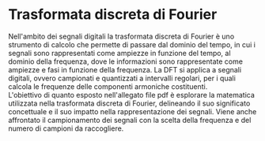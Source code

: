 # Trasformata discreta di Fourier

Nell'ambito dei segnali digitali la trasformata discreta di Fourier è uno strumento di calcolo che permette di passare dal dominio del tempo, in cui i segnali sono rappresentati come ampiezze in funzione del tempo, al dominio della frequenza, dove le informazioni sono rappresentate come ampiezze e fasi in funzione della frequenza.
La DFT si applica a segnali digitali, ovvero campionati e quantizzati a intervalli regolari, per i quali calcola le frequenze delle componenti armoniche costituenti.
<br>L'obiettivo di quanto esposto nell'allegato file pdf è esplorare la matematica utilizzata nella trasformata discreta di Fourier, delineando il suo significato concettuale e il suo impatto nella rappresentazione dei segnali. Viene anche affrontato il campionamento dei segnali con la scelta della frequenza e del numero di campioni da raccogliere.
